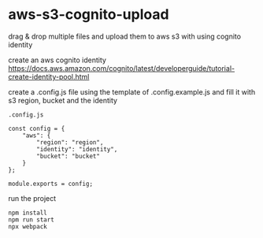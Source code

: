 # aws-s3-cognito-upload

drag & drop multiple files and upload them to aws s3 with using cognito identity

create an aws cognito identity\
https://docs.aws.amazon.com/cognito/latest/developerguide/tutorial-create-identity-pool.html

create a .config.js file using the template of .config.example.js and fill it with s3 region, bucket and the identity


```
.config.js

const config = {
    "aws": {
        "region": "region",
        "identity": "identity",
        "bucket": "bucket"
    }
};

module.exports = config;
```

run the project

```
npm install
npm run start
npx webpack
```